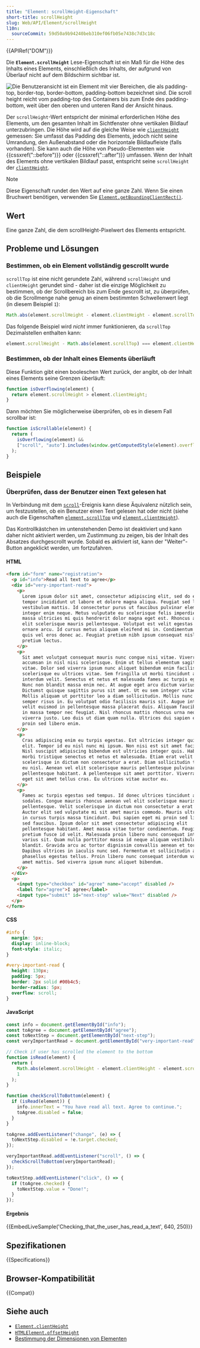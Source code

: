 ```yaml
---
title: "Element: scrollHeight-Eigenschaft"
short-title: scrollHeight
slug: Web/API/Element/scrollHeight
l10n:
  sourceCommit: 59d50a9b94240beb310ef06fb05e7438c7d3c18c
---
```


{{APIRef("DOM")}}

Die **`Element.scrollHeight`** Lese-Eigenschaft ist ein Maß für die Höhe des Inhalts eines Elements, einschließlich des Inhalts, der aufgrund von Überlauf nicht auf dem Bildschirm sichtbar ist.

![Die Benutzeransicht ist ein Element mit vier Bereichen, die als padding-top, border-top, border-bottom, padding-bottom bezeichnet sind. Die scroll height reicht vom padding-top des Containers bis zum Ende des padding-bottom, weit über den oberen und unteren Rand der Ansicht hinaus.](scrollheight.png)

Der `scrollHeight`-Wert entspricht der minimal erforderlichen Höhe des Elements, um den gesamten Inhalt im Sichtfenster ohne vertikalen Bildlauf unterzubringen. Die Höhe wird auf die gleiche Weise wie [`clientHeight`](/de/docs/Web/API/Element/clientHeight) gemessen: Sie umfasst das Padding des Elements, jedoch nicht seine Umrandung, den Außenabstand oder die horizontale Bildlaufleiste (falls vorhanden). Sie kann auch die Höhe von Pseudo-Elementen wie {{cssxref("::before")}} oder {{cssxref("::after")}} umfassen. Wenn der Inhalt des Elements ohne vertikalen Bildlauf passt, entspricht seine `scrollHeight` der [`clientHeight`](/de/docs/Web/API/Element/clientHeight).

> [!NOTE]
> Diese Eigenschaft rundet den Wert auf eine ganze Zahl. Wenn Sie einen Bruchwert benötigen, verwenden Sie
> [`Element.getBoundingClientRect()`](/de/docs/Web/API/Element/getBoundingClientRect).

## Wert

Eine ganze Zahl, die dem scrollHeight-Pixelwert des Elements entspricht.

## Probleme und Lösungen

### Bestimmen, ob ein Element vollständig gescrollt wurde

`scrollTop` ist eine nicht gerundete Zahl, während `scrollHeight` und `clientHeight` gerundet sind - daher ist die einzige Möglichkeit zu bestimmen, ob der Scrollbereich bis zum Ende gescrollt ist, zu überprüfen, ob die Scrollmenge nahe genug an einem bestimmten Schwellenwert liegt (in diesem Beispiel `1`):

```js
Math.abs(element.scrollHeight - element.clientHeight - element.scrollTop) <= 1;
```

Das folgende Beispiel wird _nicht_ immer funktionieren, da `scrollTop` Dezimalstellen enthalten kann:

```js
element.scrollHeight - Math.abs(element.scrollTop) === element.clientHeight;
```

### Bestimmen, ob der Inhalt eines Elements überläuft

Diese Funktion gibt einen booleschen Wert zurück, der angibt, ob der Inhalt eines Elements seine Grenzen überläuft:

```js
function isOverflowing(element) {
  return element.scrollHeight > element.clientHeight;
}
```

Dann möchten Sie möglicherweise überprüfen, ob es in diesem Fall scrollbar ist:

```js
function isScrollable(element) {
  return (
    isOverflowing(element) &&
    ["scroll", "auto"].includes(window.getComputedStyle(element).overflowY)
  );
}
```

## Beispiele

### Überprüfen, dass der Benutzer einen Text gelesen hat

In Verbindung mit dem [`scroll`](/de/docs/Web/API/Element/scroll_event)-Ereignis kann diese
Äquivalenz nützlich sein, um festzustellen, ob ein Benutzer einen Text gelesen hat oder nicht (siehe auch die Eigenschaften [`element.scrollTop`](/de/docs/Web/API/Element/scrollTop) und [`element.clientHeight`](/de/docs/Web/API/Element/clientHeight)).

Das Kontrollkästchen im untenstehenden Demo ist deaktiviert und kann daher nicht aktiviert werden, um Zustimmung zu zeigen, bis der Inhalt des Absatzes durchgescrollt wurde. Sobald es aktiviert ist, kann der "Weiter"-Button angeklickt werden, um fortzufahren.

#### HTML

```html
<form id="form" name="registration">
  <p id="info">Read all text to agree</p>
  <div id="very-important-read">
    <p>
      Lorem ipsum dolor sit amet, consectetur adipiscing elit, sed do eiusmod
      tempor incididunt ut labore et dolore magna aliqua. Feugiat sed lectus
      vestibulum mattis. Id consectetur purus ut faucibus pulvinar elementum
      integer enim neque. Metus vulputate eu scelerisque felis imperdiet. Massa
      massa ultricies mi quis hendrerit dolor magna eget est. Rhoncus aenean vel
      elit scelerisque mauris pellentesque. Volutpat est velit egestas dui id
      ornare arcu. Id cursus metus aliquam eleifend mi in. Condimentum lacinia
      quis vel eros donec ac. Feugiat pretium nibh ipsum consequat nisl vel
      pretium lectus.
    </p>
    <p>
      Sit amet volutpat consequat mauris nunc congue nisi vitae. Viverra
      accumsan in nisl nisi scelerisque. Enim ut tellus elementum sagittis
      vitae. Dolor sed viverra ipsum nunc aliquet bibendum enim facilisis. Nisi
      scelerisque eu ultrices vitae. Sem fringilla ut morbi tincidunt augue
      interdum velit. Senectus et netus et malesuada fames ac turpis egestas.
      Nunc non blandit massa enim nec. At augue eget arcu dictum varius duis at.
      Dictumst quisque sagittis purus sit amet. Ut eu sem integer vitae justo.
      Mollis aliquam ut porttitor leo a diam sollicitudin. Mollis nunc sed id
      semper risus in. Eu volutpat odio facilisis mauris sit. Augue interdum
      velit euismod in pellentesque massa placerat duis. Aliquam faucibus purus
      in massa tempor nec feugiat. Nisl rhoncus mattis rhoncus urna neque
      viverra justo. Leo duis ut diam quam nulla. Ultrices dui sapien eget mi
      proin sed libero enim.
    </p>
    <p>
      Cras adipiscing enim eu turpis egestas. Est ultricies integer quis auctor
      elit. Tempor id eu nisl nunc mi ipsum. Non nisi est sit amet facilisis.
      Nisl suscipit adipiscing bibendum est ultricies integer quis. Habitant
      morbi tristique senectus et netus et malesuada. Etiam erat velit
      scelerisque in dictum non consectetur a erat. Diam sollicitudin tempor id
      eu nisl. Aenean vel elit scelerisque mauris pellentesque pulvinar
      pellentesque habitant. A pellentesque sit amet porttitor. Viverra aliquet
      eget sit amet tellus cras. Eu ultrices vitae auctor eu.
    </p>
    <p>
      Fames ac turpis egestas sed tempus. Id donec ultrices tincidunt arcu non
      sodales. Congue mauris rhoncus aenean vel elit scelerisque mauris
      pellentesque. Velit scelerisque in dictum non consectetur a erat nam.
      Auctor elit sed vulputate mi sit amet mauris commodo. Mauris ultrices eros
      in cursus turpis massa tincidunt. Dui sapien eget mi proin sed libero enim
      sed faucibus. Ipsum dolor sit amet consectetur adipiscing elit
      pellentesque habitant. Amet massa vitae tortor condimentum. Feugiat nisl
      pretium fusce id velit. Malesuada proin libero nunc consequat interdum
      varius sit. Quam nulla porttitor massa id neque aliquam vestibulum morbi
      blandit. Gravida arcu ac tortor dignissim convallis aenean et tortor at.
      Dapibus ultrices in iaculis nunc sed. Fermentum et sollicitudin ac orci
      phasellus egestas tellus. Proin libero nunc consequat interdum varius sit
      amet mattis. Sed viverra ipsum nunc aliquet bibendum.
    </p>
  </div>
  <p>
    <input type="checkbox" id="agree" name="accept" disabled />
    <label for="agree">I agree</label>
    <input type="submit" id="next-step" value="Next" disabled />
  </p>
</form>
```

#### CSS

```css
#info {
  margin: 5px;
  display: inline-block;
  font-style: italic;
}

#very-important-read {
  height: 130px;
  padding: 5px;
  border: 2px solid #00b4c5;
  border-radius: 5px;
  overflow: scroll;
}
```

#### JavaScript

```js
const info = document.getElementById("info");
const toAgree = document.getElementById("agree");
const toNextStep = document.getElementById("next-step");
const veryImportantRead = document.getElementById("very-important-read");

// Check if user has scrolled the element to the bottom
function isRead(element) {
  return (
    Math.abs(element.scrollHeight - element.clientHeight - element.scrollTop) <=
    1
  );
}

function checkScrollToBottom(element) {
  if (isRead(element)) {
    info.innerText = "You have read all text. Agree to continue.";
    toAgree.disabled = false;
  }
}

toAgree.addEventListener("change", (e) => {
  toNextStep.disabled = !e.target.checked;
});

veryImportantRead.addEventListener("scroll", () => {
  checkScrollToBottom(veryImportantRead);
});

toNextStep.addEventListener("click", () => {
  if (toAgree.checked) {
    toNextStep.value = "Done!";
  }
});
```

#### Ergebnis

{{EmbedLiveSample('Checking_that_the_user_has_read_a_text', 640, 250)}}

## Spezifikationen

{{Specifications}}

## Browser-Kompatibilität

{{Compat}}

## Siehe auch

- [`Element.clientHeight`](/de/docs/Web/API/Element/clientHeight)
- [`HTMLElement.offsetHeight`](/de/docs/Web/API/HTMLElement/offsetHeight)
- [Bestimmung der Dimensionen von Elementen](/de/docs/Web/API/CSS_Object_Model/Determining_the_dimensions_of_elements)
